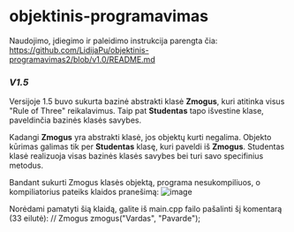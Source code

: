 # objektinis-programavimas

Naudojimo, įdiegimo ir paleidimo instrukcija parengta čia: https://github.com/LidijaPu/objektinis-programavimas2/blob/v1.0/README.md

### _V1.5_
Versijoje 1.5 buvo sukurta bazinė abstrakti klasė **Zmogus**, kuri atitinka visus "Rule of Three" reikalavimus. Taip pat **Studentas** tapo išvestine klase, paveldinčia bazinės klasės savybes.


Kadangi **Zmogus** yra abstrakti klasė, jos objektų kurti negalima. Objekto kūrimas galimas tik per **Studentas** klasę, kuri paveldi iš **Zmogus**. Studentas klasė realizuoja visas bazinės klasės savybes bei turi savo specifinius metodus.

Bandant sukurti Zmogus klasės objektą, programa nesukompiliuos, o kompiliatorius pateiks klaidos pranešimą:
![image](https://github.com/user-attachments/assets/11650c31-b69d-4e25-8769-7f8a1ee38b31)

Norėdami pamatyti šią klaidą, galite iš main.cpp failo pašalinti šį komentarą (33 eilutė):
//      Zmogus zmogus("Vardas", "Pavarde");

